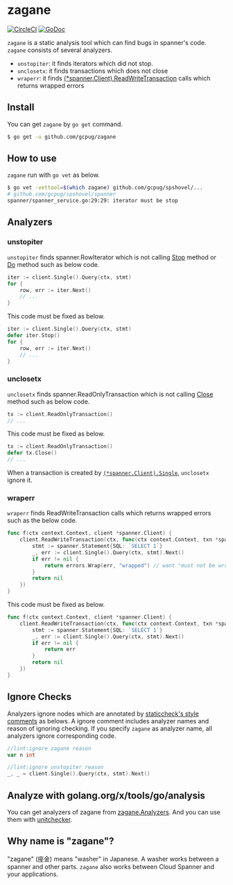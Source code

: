 # zagane

[![CircleCI](https://circleci.com/gh/gcpug/zagane.svg?style=svg)](https://circleci.com/gh/gcpug/zagane)
[![GoDoc](https://godoc.org/github.com/gcpug/zagane?status.svg)](https://godoc.org/github.com/gcpug/zagane)

`zagane` is a static analysis tool which can find bugs in spanner's code.
`zagane` consists of several analyzers.

* `unstopiter`: it finds iterators which did not stop.
* `unclosetx`: it finds transactions which does not close
* `wraperr`: it finds [(*spanner.Client).ReadWriteTransaction](https://godoc.org/cloud.google.com/go/spanner#Client.ReadWriteTransaction) calls which returns wrapped errors

## Install

You can get `zagane` by `go get` command.

```bash
$ go get -u github.com/gcpug/zagane
```

## How to use

`zagane` run with `go vet` as below.

```bash
$ go vet -vettool=$(which zagane) github.com/gcpug/spshovel/...
# github.com/gcpug/spshovel/spanner
spanner/spanner_service.go:29:29: iterator must be stop
```

## Analyzers

### unstopiter

`unstopiter` finds spanner.RowIterator which is not calling [Stop](https://godoc.org/cloud.google.com/go/spanner#RowIterator.Stop) method or [Do](https://godoc.org/cloud.google.com/go/spanner#RowIterator.Do) method such as below code.

```go
iter := client.Single().Query(ctx, stmt)
for {
	row, err := iter.Next()
	// ...
}
```

This code must be fixed as below.

```go
iter := client.Single().Query(ctx, stmt)
defer iter.Stop()
for {
	row, err := iter.Next()
	// ...
}
```

### unclosetx

`unclosetx` finds spanner.ReadOnlyTransaction which is not calling [Close](https://godoc.org/cloud.google.com/go/spanner#ReadOnlyTransaction.Close) method such as below code.

```go
tx := client.ReadOnlyTransaction()
// ...
```

This code must be fixed as below.

```go
tx := client.ReadOnlyTransaction()
defer tx.Close()
// ...
```

When a transaction is created by [`(*spanner.Client).Single`](https://godoc.org/cloud.google.com/go/spanner#ReadOnlyTransaction), `unclosetx` ignore it.

### wraperr

`wraperr` finds ReadWriteTransaction calls which returns wrapped errors such as the below code.

```go
func f(ctx context.Context, client *spanner.Client) {
	client.ReadWriteTransaction(ctx, func(ctx context.Context, txn *spanner.ReadWriteTransaction) error {
		stmt := spanner.Statement{SQL: `SELECT 1`}
		_, err := client.Single().Query(ctx, stmt).Next()
		if err != nil {
			return errors.Wrap(err, "wrapped") // want "must not be wrapped"
		}
		return nil
	})
}
```

This code must be fixed as below.

```go
func f(ctx context.Context, client *spanner.Client) {
	client.ReadWriteTransaction(ctx, func(ctx context.Context, txn *spanner.ReadWriteTransaction) error {
		stmt := spanner.Statement{SQL: `SELECT 1`}
		_, err := client.Single().Query(ctx, stmt).Next()
		if err != nil {
			return err
		}
		return nil
	})
}
```

## Ignore Checks

Analyzers ignore nodes which are annotated by [staticcheck's style comments](https://staticcheck.io/docs/#ignoring-problems) as belows.
A ignore comment includes analyzer names and reason of ignoring checking.
If you specify `zagane` as analyzer name, all analyzers ignore corresponding code.

```go
//lint:ignore zagane reason
var n int

//lint:ignore unstopiter reason
_, _ = client.Single().Query(ctx, stmt).Next()
```

## Analyze with golang.org/x/tools/go/analysis

You can get analyzers of zagane from [zagane.Analyzers](https://godoc.org/github.com/gcpug/zagane/zagane/#Analyzers).
And you can use them with [unitchecker](https://golang.org/x/tools/go/analysis/unitchecker).

## Why name is "zagane"?

"zagane" (座金) means "washer" in Japanese.
A washer works between a spanner and other parts.
`zagane` also works between Cloud Spanner and your applications.

